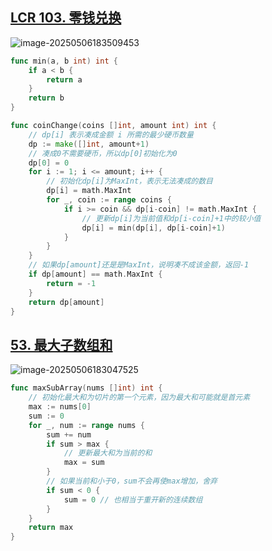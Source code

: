 ## [LCR 103. 零钱兑换](https://leetcode.cn/problems/gaM7Ch/)

![image-20250506183509453](https://jiajixi-0.oss-cn-beijing.aliyuncs.com/image-20250506183509453.png)



```go
func min(a, b int) int {
    if a < b {
        return a
    }
    return b
}

func coinChange(coins []int, amount int) int {
    // dp[i] 表示凑成金额 i 所需的最少硬币数量
    dp := make([]int, amount+1)
    // 凑成0不需要硬币，所以dp[0]初始化为0
    dp[0] = 0
    for i := 1; i <= amount; i++ {
        // 初始化dp[i]为MaxInt，表示无法凑成的数目
        dp[i] = math.MaxInt
        for _, coin := range coins {
            if i >= coin && dp[i-coin] != math.MaxInt {
                // 更新dp[i]为当前值和dp[i-coin]+1中的较小值
                dp[i] = min(dp[i], dp[i-coin]+1)
            }
        }
    }
    // 如果dp[amount]还是是MaxInt，说明凑不成该金额，返回-1
    if dp[amount] == math.MaxInt {
        return = -1
    }
    return dp[amount]
}
```



## [53. 最大子数组和](https://leetcode.cn/problems/maximum-subarray/)

![image-20250506183047525](https://jiajixi-0.oss-cn-beijing.aliyuncs.com/image-20250506183047525.png)



```go
func maxSubArray(nums []int) int {
	// 初始化最大和为切片的第一个元素，因为最大和可能就是首元素
	max := nums[0]
	sum := 0
	for _, num := range nums {
		sum += num
		if sum > max {
			// 更新最大和为当前的和
			max = sum
		}
		// 如果当前和小于0，sum不会再使max增加，舍弃
		if sum < 0 {
			sum = 0 // 也相当于重开新的连续数组
		}
	}
	return max
}
```


